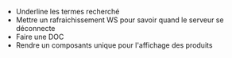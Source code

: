 - Underline les termes recherché 
- Mettre un rafraichissement WS pour savoir quand le serveur se déconnecte
- Faire une DOC
- Rendre un composants unique pour l'affichage des produits